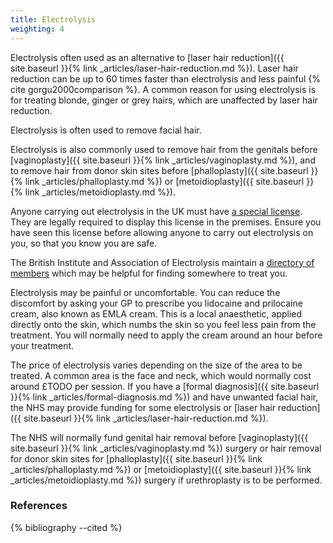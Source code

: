 ```yaml
---
title: Electrolysis
weighting: 4
---
```


Electrolysis often used as an alternative to [laser hair reduction]({{ site.baseurl }}{% link _articles/laser-hair-reduction.md %}). Laser hair reduction can be up to 60 times faster than electrolysis and less painful {% cite gorgu2000comparison %}. A common reason for using electrolysis is for treating blonde, ginger or grey hairs, which are unaffected by laser hair reduction. 

Electrolysis is often used to remove facial hair.

Electrolysis is also commonly used to remove hair from the genitals before [vaginoplasty]({{ site.baseurl }}{% link _articles/vaginoplasty.md %}), and to remove hair from donor skin sites before [phalloplasty]({{ site.baseurl }}{% link _articles/phalloplasty.md %}) or [metoidioplasty]({{ site.baseurl }}{% link _articles/metoidioplasty.md %}).

Anyone carrying out electrolysis in the UK must have [a special license](https://www.gov.uk/skin-piercing-and-tattooing). They are legally required to display this license in the premises. Ensure you have seen this license before allowing anyone to carry out electrolysis on you, so that you know you are safe.

The British Institute and Association of Electrolysis maintain a [directory of members](http://www.electrolysis.co.uk/member-directory/) which may be helpful for finding somewhere to treat you.

Electrolysis may be painful or uncomfortable. You can reduce the discomfort by asking your GP to prescribe you lidocaine and prilocaine cream, also known as EMLA cream. This is a local anaesthetic, applied directly onto the skin, which numbs the skin so you feel less pain from the treatment. You will normally need to apply the cream around an hour before your treatment.

The price of electrolysis varies depending on the size of the area to be treated. A common area is the face and neck, which would normally cost around £TODO per session. If you have a [formal diagnosis]({{ site.baseurl }}{% link _articles/formal-diagnosis.md %}) and have unwanted facial hair, the NHS may provide funding for some electrolysis or [laser hair reduction]({{ site.baseurl }}{% link _articles/laser-hair-reduction.md %}).

The NHS will normally fund genital hair removal before [vaginoplasty]({{ site.baseurl }}{% link _articles/vaginoplasty.md %}) surgery or hair removal for donor skin sites for [phalloplasty]({{ site.baseurl }}{% link _articles/phalloplasty.md %}) or [metoidioplasty]({{ site.baseurl }}{% link _articles/metoidioplasty.md %}) surgery if urethroplasty is to be performed.

### References

{% bibliography --cited %}